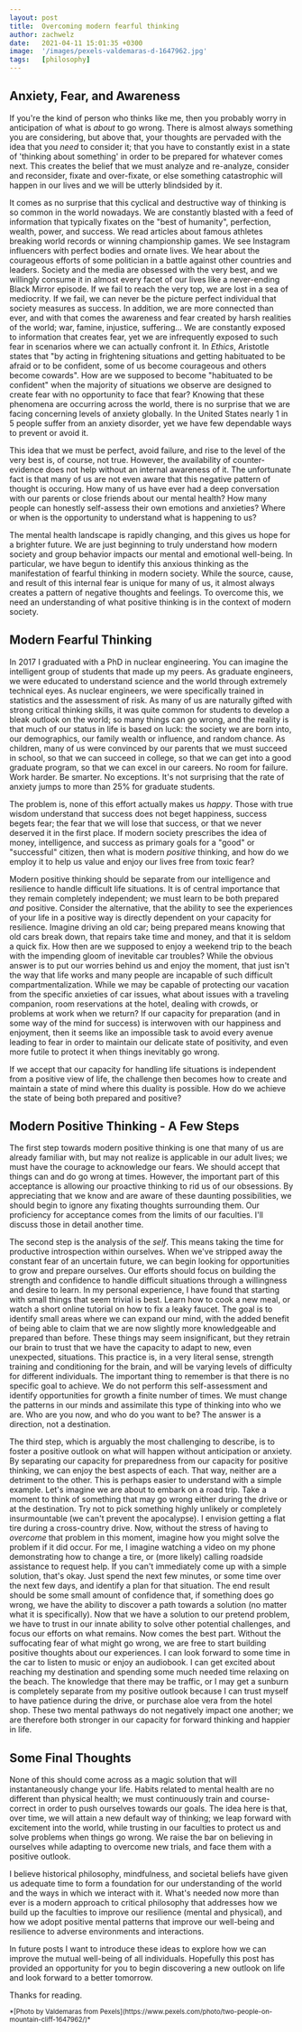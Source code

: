 ```yaml
---
layout: post
title:  Overcoming modern fearful thinking
author: zachwelz
date:   2021-04-11 15:01:35 +0300
image:  '/images/pexels-valdemaras-d-1647962.jpg'
tags:   [philosophy]
---
```

## Anxiety, Fear, and Awareness

If you're the kind of person who thinks like me, then you probably worry in anticipation of what is *about* to go wrong. There is almost always something you are considering, but above that, your thoughts are pervaded with the idea that you *need* to consider it; that you have to constantly exist in a state of 'thinking about something' in order to be prepared for whatever comes next. This creates the belief that we must analyze and re-analyze, consider and reconsider, fixate and over-fixate, or else something catastrophic will happen in our lives and we will be utterly blindsided by it. 

It comes as no surprise that this cyclical and destructive way of thinking is so common in the world nowadays. We are constantly blasted with a feed of information that typically fixates on the "best of humanity", perfection, wealth, power, and success. We read articles about famous athletes breaking world records or winning championship games. We see Instagram influencers with perfect bodies and ornate lives. We hear about the courageous efforts of some politician in a battle against other countries and leaders. Society and the media are obsessed with the very best, and we willingly consume it in almost every facet of our lives like a never-ending Black Mirror episode. If we fail to reach the very top, we are lost in a sea of mediocrity. If we fail, we can never be the picture perfect individual that society measures as success. In addition, we are more connected than ever, and with that comes the awareness and fear created by harsh realities of the world; war, famine, injustice, suffering... We are constantly exposed to information that creates fear, yet we are infrequently exposed to such fear in scenarios where we can actually confront it. In *Ethics*, Aristotle states that "by acting in frightening situations and getting habituated to be afraid or to be confident, some of us become courageous and others become cowards". How are we supposed to become "habituated to be confident" when the majority of situations we observe are designed to create fear with no opportunity to face that fear? Knowing that these phenomena are occurring across the world, there is no surprise that we are facing concerning levels of anxiety globally. In the United States nearly 1 in 5 people suffer from an anxiety disorder, yet we have few dependable ways to prevent or avoid it. 

This idea that we must be perfect, avoid failure, and rise to the level of the very best is, of course, not true. However, the availability of counter-evidence does not help without an internal awareness of it. The unfortunate fact is that many of us are not even aware that this negative pattern of thought is occuring. How many of us have ever had a deep conversation with our parents or close friends about our mental health? How many people can honestly self-assess their own emotions and anxieties? Where or when is the opportunity to understand what is happening to us?

The mental health landscape is rapidly changing, and this gives us hope for a brighter future. We are just beginning to truly understand how modern society and group behavior impacts our mental and emotional well-being. In particular, we have begun to identify this anxious thinking as the manifestation of fearful thinking in modern society. While the source, cause, and result of this internal fear is unique for many of us, it almost always creates a pattern of negative thoughts and feelings. To overcome this, we need an understanding of what positive thinking is in the context of modern society.

## Modern Fearful Thinking

In 2017 I graduated with a PhD in nuclear engineering. You can imagine the intelligent group of students that made up my peers. As graduate engineers, we were educated to understand science and the world through extremely technical eyes. As nuclear engineers, we were specifically trained in statistics and the assessment of risk. As many of us are naturally gifted with strong critical thinking skills, it was quite common for students to develop a bleak outlook on the world; so many things can go wrong, and the reality is that much of our status in life is based on luck: the society we are born into, our demographics, our family wealth or influence, and random chance. As children, many of us were convinced by our parents that we must succeed in school, so that we can succeed in college, so that we can get into a good graduate program, so that we can excel in our careers. No room for failure. Work harder. Be smarter. No exceptions. It's not surprising that the rate of anxiety jumps to more than 25% for graduate students.  

The problem is, none of this effort actually makes us *happy*. Those with true wisdom understand that success does not beget happiness, success begets fear; the fear that we will lose that success, or that we never deserved it in the first place. If modern society prescribes the idea of money, intelligence, and success as primary goals for a "good" or "successful" citizen, then what is modern *positive* thinking, and how do we employ it to help us value and enjoy our lives free from toxic fear?

Modern positive thinking should be separate from our intelligence and resilience to handle difficult life situations. It is of central importance that they remain completely independent; we must learn to be both prepared *and* positive. Consider the alternative, that the ability to see the experiences of your life in a positive way is directly dependent on your capacity for resilience. Imagine driving an old car; being prepared means knowing that old cars break down, that repairs take time and money, and that it is seldom a quick fix. How then are we supposed to enjoy a weekend trip to the beach with the impending gloom of inevitable car troubles? While the obvious answer is to put our worries behind us and enjoy the moment, that just isn't the way that life works and many people are incapable of such difficult compartmentalization. While we may be capable of protecting our vacation from the specific anxieties of car issues,  what about issues with a traveling companion, room reservations at the hotel, dealing with crowds, or problems at work when we return? If our capacity for preparation (and in some way of the mind for success) is interwoven with our happiness and enjoyment, then it seems like an impossible task to avoid every avenue leading to fear in order to maintain our delicate state of positivity, and even more futile to protect it when things inevitably go wrong. 

If we accept that our capacity for handling life situations is independent from a positive view of life, the challenge then becomes how to create and maintain a state of mind where this duality is possible. How do we achieve the state of being both prepared and positive?

## Modern Positive Thinking - A Few Steps

The first step towards modern positive thinking is one that many of us are already familiar with, but may not realize is applicable in our adult lives; we must have the courage to acknowledge our fears. We should accept that things can and do go wrong at times. However, the important part of this acceptance is allowing our proactive thinking to rid us of our obsessions. By appreciating that we know and are aware of these daunting possibilities, we should begin to ignore any fixating thoughts surrounding them. Our proficiency for acceptance comes from the limits of our faculties. I'll discuss those in detail another time. 

The second step is the analysis of the *self*. This means taking the time for productive introspection within ourselves. When we've stripped away the constant fear of an uncertain future, we can begin looking for opportunities to grow and prepare ourselves. Our efforts should focus on building the strength and confidence to handle difficult situations through a willingness and desire to learn. In my personal experience, I have found that starting with small things that seem trivial is best. Learn how to cook a new meal, or watch a short online tutorial on how to fix a leaky faucet. The goal is to identify small areas where we can expand our mind, with the added benefit of being able to claim that we are now slightly more knowledgeable and prepared than before. These things may seem insignificant, but they retrain our brain to trust that we have the capacity to adapt to new, even unexpected, situations. This practice is, in a very literal sense, strength training and conditioning for the brain, and will be varying levels of difficulty for different individuals. The important thing to remember is that there is no specific goal to achieve. We do not perform this self-assessment and identify opportunities for growth a finite number of times. We must change the patterns in our minds and assimilate this type of thinking into who we are. Who are you now, and who do you want to be? The answer is a direction, not a destination.

The third step, which is arguably the most challenging to describe, is to foster a positive outlook on what will happen without anticipation or anxiety. By separating our capacity for preparedness from our capacity for positive thinking, we can enjoy the best aspects of each. That way, neither are a detriment to the other. This is perhaps easier to understand with a simple example. Let's imagine we are about to embark on a road trip. Take a moment to think of something that may go wrong either during the drive or at the destination. Try not to pick something highly unlikely or completely insurmountable (we can't prevent the apocalypse). I envision getting a flat tire during a cross-country drive. Now, without the stress of having to *overcome* that problem in this moment, imagine how you might solve the problem if it did occur. For me, I imagine watching a video on my phone demonstrating how to change a tire, or (more likely) calling roadside assistance to request help. If you can't immediately come up with a simple solution, that's okay. Just spend the next few minutes, or some time over the next few days, and identify a plan for that situation. The end result should be some small amount of confidence that, if something does go wrong, we have the ability to discover a path towards a solution (no matter what it is specifically). Now that we have a solution to our pretend problem, we have to trust in our innate ability to solve other potential challenges, and focus our efforts on what remains. Now comes the best part. Without the suffocating fear of what might go wrong, we are free to start building positive thoughts about our experiences. I can look forward to some time in the car to listen to music or enjoy an audiobook. I can get excited about reaching my destination and spending some much needed time relaxing on the beach. The knowledge that there may be traffic, or I may get a sunburn is completely separate from my positive outlook because I can trust myself to have patience during the drive, or purchase aloe vera from the hotel shop. These two mental pathways do not negatively impact one another; we are therefore both stronger in our capacity for forward thinking and happier in life. 

## Some Final Thoughts

None of this should come across as a magic solution that will instantaneously change your life. Habits related to mental health are no different than physical health; we must continuously train and course-correct in order to push ourselves towards our goals. The idea here is that, over time, we will attain a new default way of thinking; we leap forward with excitement into the world, while trusting in our faculties to protect us and solve problems when things go wrong. We raise the bar on believing in ourselves while adapting to overcome new trials, and face them with a positive outlook. 

I believe historical philosophy, mindfulness, and societal beliefs have given us adequate time to form a foundation for our understanding of the world and the ways in which we interact with it. What's needed now more than ever is a modern approach to critical philosophy that addresses how we build up the faculties to improve our resilience (mental and physical), and how we adopt positive mental patterns that improve our well-being and resilience to adverse environments and interactions. 

In future posts I want to introduce these ideas to explore how we can improve the mutual well-being of all individuals. Hopefully this post has provided an opportunity for you to begin discovering a new outlook on life and look forward to a better tomorrow. 

Thanks for reading.

<sub>
*[Photo by Valdemaras from Pexels](https://www.pexels.com/photo/two-people-on-mountain-cliff-1647962/)*
</sub>